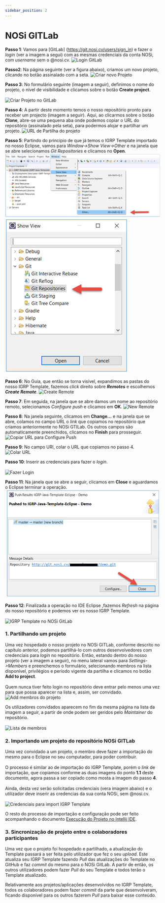 ```yaml
---
sidebar_position: 2
---
```


# NOSi GITLab

**Passo 1**: Vamos para [GitLab] (https://git.nosi.cv/users/sign_in) e fazer o _login_ (ver a imagem a segui) com as mesmas credenciais da conta NOSi, com _username_ sem o @nosi.cv.
![Login GitLab](img/loginGitLab.png)

**Passo2**: Na página seguinte (ver a figura abaixo), criamos um novo projeto, clicando no botão assinalado com a seta.
![Criar novo Projeto](img/criarProjetoGitLab.png)

**Passo 3**: No formulário seguinte (imagem a seguir), definimos o nome do projeto, o nível de visibilidade e clicamos sobre o botão **Create project**.<br></br> 
![Criar Projeto no GitLab](img/CreateProjectGitLab.png)

**Passo 4**: A partir deste momento temos o nosso repositório pronto para receber um projecto (imagem a seguir). Aqui, ao clicarmos sobre o botão **Clone**, abre-se uma pequena aba onde podemos copiar o URL do repositório (assinalado pela seta), para podermos alojar e partilhar um projeto.
![URL de Partilha do projeto](img/urlPartilhaProjeto.png)

**Passo 5**: Partindo do princípio de que já temos o IGRP Template importado no nosso Eclipse, vamos para _Window->Show View->Other_ e na janela que se abre selecionamos _Git Repositories_ e clicamos no **Open**.
![Selecionar repositório](img/selecionarRepositório.png)
![Selecionar repositório part2](img/selecionarRepositórioPart2.png)

**Passo 6**: No Guia, que então se torna visível, expandimos as pastas do nosso IGRP Template, fazemos _click_ direito sobre **_Remotes_** e escolhemos **_Create Remote_**.
![Create Remote](img/createRemoteGitLab.png)

**Passo 7**: Em seguida, na janela que se abre damos um nome ao repositório remoto, selecionamos _Configure push_ e clicamos em **OK**.
![New Remote](img/newRemote.png)

**Passo 8**: Na janela seguinte, clicamos em **Change...** e na janela que se abre, colamos no campo URL o _link_ que copiamos no repositório que criamos anteriormente no NOSi GTILab. Os outros campos são automaticamente preenchidos, clicamos no **Finish**  para prosseguir.
![Copiar URL para Configure Push](img/CopyURLConfigPush.png)

**Passo 9**: No campo URI, colar o URL que copiamos no passo 4.
![Colar URL](img/ColarURLConfigPush.png)

**Passo 10**: Inserir as credenciais para fazer o _login_.<br></br> 
![Fazer Login](img/fazerLogin.png)

**Passo 11**: Na janela que se abre a seguir, clicamos em **Close** e aguardamos o Eclipse terminar a operação.
![Término de Configuração](img/configTérmino.png)

**Passo 12**: Finalizada a operação no IDE Eclipse ,fazemos _Refresh_ na página do nosso repositório e podemos ver os nosso IGRP Template.<br></br> 
![IGRP Template no NOSi GitLab](img/IGRPTemplateNOSiGitLab.png)
### 1. Partilhando um projeto

Uma vez hospedado o nosso projeto no NOSi GITLab, conforme descrito no capítulo anterior, podemos partilhá-lo com outros desenvolvedores com credenciais para _login_ no repositório.
Então, estando dentro do nosso projeto (ver a imagem a seguir), no menu lateral vamos para _Settings->Members_ e preenchemos o formulário, selecionando membros na lista disponível, privilégios e período vigente da partilha e clicamos no botão **Add to project**.<br></br>
Quem nunca tiver feito login no repositório deve entrar pelo menos uma vez para que possa aparecer na lista e, assim, ser convidado.
![Add membros do projeto](img/addMembrosProjeto.png)

Os utilizadores convidados aparecem no fim da mesma página na lista da imagem a seguir, a partir de onde podem ser geridos pelo _Maintainer_ do repositório.<br></br> 
![Lista de membros](img/listMembros.png)

### 2. Importando um projeto do repositório NOSi GITLab

Uma vez convidado a um projeto, o membro deve fazer a importação do mesmo para o Eclipse no seu computador, para poder contribuir.<br></br> 
O processo é similar ao de importação do IGRP Template, porém o _link_ de importação, que copiamos conforme as duas imagens do ponto **1.1** deste documento, agora passa a ser copiado como mosta a imagem do passo **4**.<br></br> 
Ainda, desta vez serão solicitadas credenciais (vera imagem abaixo) e o utilizador deve inserir as credencias da sua conta NOSi, sem @nosi.cv.<br></br> 
![Credenciais para import IGRP Template](img/credenciaisImportIGRPTemplate.png)

O resto do processo de importação e configuração pode ser feito acompanhando o documento [Execução do Projeto no Intellij IDE](<../../Get Started/Execução do Projeto no Intellij IDE.md>).

### 3. Sincronização de projeto entre o colaboradores participantes

Uma vez que o projeto foi hospedado e partilhado, a atualização do Template passará a ser feita pelo utilizador que fez o seu _upload_. Este atualiza seu IGRP Template fazendo _Pull_ das atualizações do Template no GitHub e faz _commit_ do mesmo para o NOSi GitLab. A partir de então, os outros utilizadores podem fazer _Pull_ do seu Template e todos terão o Template atualizado.

Relativamente aos projetos/aplicações desenvolvidos no IGRP Template, todos os colaboradores podem fazer _commit_ da parte que desenvolveram, ficando disponível para os outros fazerem _Pull_ para baixar esse conteúdo.

